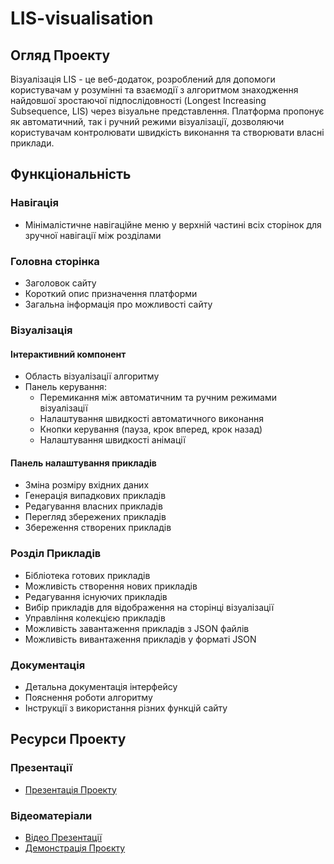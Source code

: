 # LIS-visualisation

## Огляд Проекту

Візуалізація LIS - це веб-додаток, розроблений для допомоги користувачам у розумінні та взаємодії з алгоритмом знаходження найдовшої зростаючої підпослідовності (Longest Increasing Subsequence, LIS) через візуальне представлення. Платформа пропонує як автоматичний, так і ручний режими візуалізації, дозволяючи користувачам контролювати швидкість виконання та створювати власні приклади.

## Функціональність

### Навігація

- Мінімалістичне навігаційне меню у верхній частині всіх сторінок для зручної навігації між розділами

### Головна сторінка

- Заголовок сайту
- Короткий опис призначення платформи
- Загальна інформація про можливості сайту

### Візуалізація

#### Інтерактивний компонент

- Область візуалізації алгоритму
- Панель керування:
  - Перемикання між автоматичним та ручним режимами візуалізації
  - Налаштування швидкості автоматичного виконання
  - Кнопки керування (пауза, крок вперед, крок назад)
  - Налаштування швидкості анімації

#### Панель налаштування прикладів

- Зміна розміру вхідних даних
- Генерація випадкових прикладів
- Редагування власних прикладів
- Перегляд збережених прикладів
- Збереження створених прикладів

### Розділ Прикладів

- Бібліотека готових прикладів
- Можливість створення нових прикладів
- Редагування існуючих прикладів
- Вибір прикладів для відображення на сторінці візуалізації
- Управління колекцією прикладів
- Можливість завантаження прикладів з JSON файлів
- Можливість вивантаження прикладів у форматі JSON

### Документація

- Детальна документація інтерфейсу
- Пояснення роботи алгоритму
- Інструкції з використання різних функцій сайту

## Ресурси Проекту

### Презентації

- [Презентація Проекту](https://docs.google.com/presentation/d/1o9dKCIyOCjAtH8PHfZSn5N_Fp8Fe5Smt/edit?usp=drive_link&ouid=110459315094029520084&rtpof=true&sd=true)

### Відеоматеріали

- [Відео Презентації](https://drive.google.com/file/d/1B6tS7UScE86HP-7Pb0gMhViuryxT1z_D/view?usp=sharing)
- [Демонстрація Проєкту](https://drive.google.com/file/d/1CxVrJcTlpra5rfYEvisKSG--aUqKZ7D1/view?usp=sharing)
